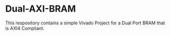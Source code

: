 # Dual-AXI-BRAM
 
This respository contains a simple Vivado Project for a Dual Port BRAM that is AXI4 Compliant.
